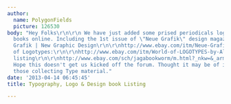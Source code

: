 ```yaml
---
author:
  name: PolygonFields
  picture: 126530
body: "Hey Folks\r\n\r\n We have just added some prised periodicals logo & typography
  books online. Including the 1st issue of \"Neue Grafik\" design magazine.\r\n\r\n\r\nNeue
  Grafik | New Graphic Design\r\n\r\nhttp://www.ebay.com/itm/Neue-Grafik-New-Graphic-ISSUE-No-1-SIGNED-by-Allen-Porter-Neue-Haas-Grotesk-/181121547078?pt=Antiquarian_Collectible&hash=item2a2baf7b46\r\n\r\nWorld
  of Logotypes:\r\n\r\nhttp://www.ebay.com/itm/World-of-LOGOTYPES-by-Al-Cooper-1-2-Herb-Lubalin-Saul-Bass-Los-Logos-/181122153361?pt=US_Nonfiction_Book&hash=item2a2bb8bb91\r\n\r\nComplete
  listing\r\n\r\nhttp://www.ebay.com/sch/jagabookworm/m.html?_nkw=&_armrs=1&_from=&_ipg=&_trksid=p3686\r\n\r\n
  Hope this doesn't get us kicked off the forum. Thought it may be of interest to
  those collecting Type material."
date: '2013-04-14 06:45:45'
title: Typography, Logo & Design book Listing

---
```

